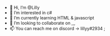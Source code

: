 - 👋 Hi, I’m @Lilly
- 👀 I’m interested in c#
- 🌱 I’m currently learning HTML & javascript
- 💞️ I’m looking to collaborate on ,,,
- 📫 You can reach me on discord -> lillyy#2934 ;
<!---
Lillyy9-9/Lillyy9-9 is a ✨ special ✨ repository because its `README.md` (this file) appears on your GitHub profile.
You can click the Preview link to take a look at your changes.
--->
